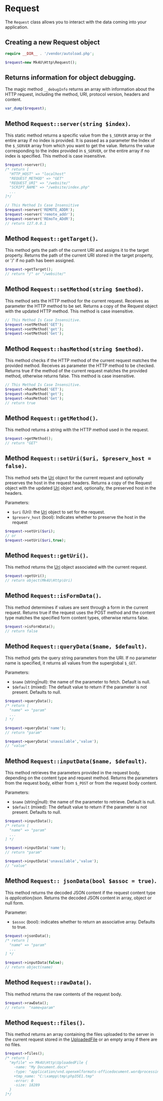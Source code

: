# Request
The `Request` class allows you to interact with the data coming into your application.

## Creating a new Request object
```php
require __DIR__ . '/vendor/autoload.php';

$request=new Mk4U\Http\Request();
```

## Returns information for object debugging.
The magic method `__debugInfo` returns an array with information about the HTTP request, including the method, URI, protocol version, headers and content.
```php
var_dump($request);
```

## Method `Request::server(string $index)`.
This static method returns a specific value from the `$_SERVER` array or the entire array if no index is provided. It is passed as a parameter the Index of the `$_SERVER` array from which you want to get the value. Returns the value corresponding to the index provided in `$_SERVER`, or the entire array if no index is specified. This method is case insensitive.
```php
$request->server();
/* return [
  "HTTP_HOST" => "localhost"
  "REQUEST_METHOD" => "GET"
  "REQUEST_URI" => "/website/"
  "SCRIPT_NAME" => "/website/index.php"
  ...
]*/

// This Method Is Case Insensitive
$request->server('REMOTE_ADDR');
$request->server('remote_addr');
$request->server('REmoTe_ADdR');
// return 127.0.0.1
```

## Method `Request::getTarget()`.
This method gets the path of the current URI and assigns it to the target property. Returns the path of the current URI stored in the target property, or '/' if no path has been assigned.
```php
$request->getTarget();
// return "/" or "/website/"
```

## Method `Request::setMethod(string $method)`.
This method sets the HTTP method for the current request. Receives as parameter the HTTP method to be set. Returns a copy of the Request object with the updated HTTP method. This method is case insensitive.
```php
// This Method Is Case Insensitive.
$request->setMethod('GET');
$request->setMethod('get');
$request->setMethod('Get');
```

## Method `Request::hasMethod(string $method)`.
This method checks if the HTTP method of the current request matches the provided method. Receives as parameter the HTTP method to be checked. Returns true if the method of the current request matches the provided method, otherwise returns false. This method is case insensitive.
```php
// This Method Is Case Insensitive.
$request->hasMethod('GET');
$request->hasMethod('get');
$request->hasMethod('Get');
// return true
```

## Method `Request::getMethod()`.
This method returns a string with the HTTP method used in the request.
```php
$request->getMethod();
// return "GET"
```

## Method `Request::setUri($uri, $preserv_host = false)`.
This method sets the [Uri](https://github.com/alexsandrov16/http#Uri) object for the current request and optionally preserves the host in the request headers. Returns a copy of the Request object with the updated [Uri](https://github.com/alexsandrov16/http#Uri) object and, optionally, the preserved host in the headers.

Parameters:
- `$uri` (Uri): the [Uri](https://github.com/alexsandrov16/http#Uri) object to set for the request.
- `$preserv_host` (bool): Indicates whether to preserve the host in the request 
```php
$request->setUri($uri);
// or
$request->setUri($uri,true);
```

## Method `Request::getUri()`.
This method returns the [Uri](https://github.com/alexsandrov16/http#Uri) object associated with the current request.
```php
$request->getUri();
// return object(Mk4U\Http\Uri)
```

## Method `Request::isFormData()`.
This method determines if values are sent through a form in the current request. Returns true if the request uses the POST method and the content type matches the specified form content types, otherwise returns false.
```php
$request->isFormData();
// return false
```

## Method `Request::queryData($name, $default)`.
This method gets the query string parameters from the URI. If no parameter name is specified, it returns all values from the superglobal `$_GET`.
 
Parameters:
- `$name` (string|null): the name of the parameter to fetch. Default is null.
- `$default` (mixed): The default value to return if the parameter is not present. Defaults to null.
```php
$request->queryData();
/* return [
  "name" => "param"
  ...
] */

$request->queryData('name');
// return "param"

$request->queryData('unavailable','value');
// "value"
```

## Method `Request::inputData($name, $default)`.
This method retrieves the parameters provided in the request body, depending on the content type and request method. Returns the parameters from the request body, either from `$_POST` or from the request body content.

Parameters:
- `$name` (string|null): the name of the parameter to retrieve. Default is null.
- `$default` (mixed): The default value to return if the parameter is not present. Defaults to null.
```php
$request->inputData();
/* return [
  "name" => "param"
  ...
] */

$request->inputData('name');
// return "param"

$request->inputData('unavailable','value');
// "value"
```

## Method `Request:: jsonData(bool $assoc = true)`.
This method returns the decoded JSON content if the request content type is *application/json*. Returns the decoded JSON content in array, object or null form.

Parameter:
- `$assoc` (bool): indicates whether to return an associative array. Defaults to true.
```php
$request->jsonData();
/* return [
  "name" => "param"
  ...
] */

$request->inputData(false);
// return object(name)
```

## Method `Request::rawData()`.
This method returns the raw contents of the request body.
```php
$request->rawData();
// return  "name=param"
```

## Method `Request::files()`.
This method returns an array containing the files uploaded to the server in the current request stored in the [UploadedFile](https://github.com/alexsandrov16/http#UploadedFile) or an empty array if there are no files.
```php
$request->files();
/* return [
  "myfile" => Mk4U\Http\UploadedFile {
    -name: "My Document.docx"
    -type: "application/vnd.openxmlformats-officedocument.wordprocessingml.document"
    +tmp_name: "C:\xampp\tmp\php35E1.tmp"
    -error: 0
    -size: 18289
  }
]*/ 
```